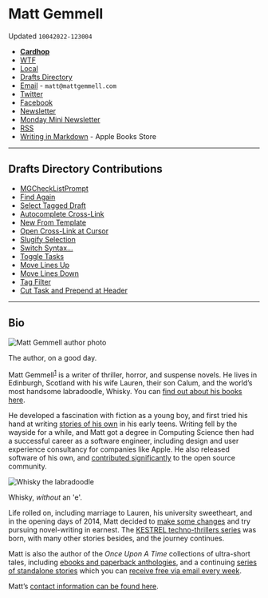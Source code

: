 # Matt Gemmell
Updated `10042022-123004`

- [**Cardhop**](x-cardhop://show?id=contact:B30FA362-EC00-4575-8558-049965B780C7&contact=Matt%20Gemmell)
- [WTF](https://davidblue.wtf/drafts/B9B4B827-9B3F-4417-98E0-87DEF66E4BE3.html)
- [Local](shareddocuments:///private/var/mobile/Library/Mobile%20Documents/com~apple~CloudDocs/Written/B9B4B827-9B3F-4417-98E0-87DEF66E4BE3.md)
- [Drafts Directory](https://directory.getdrafts.com/search?utf8=%E2%9C%93&q=mattgemmell)
- [Email](mailto:matt@mattgemmell.com) - `matt@mattgemmell.com`
- [Twitter](http://twitter.com/mattgemmell)
- [Facebook](https://facebook.com/MattGemmellAuthor)
- [Newsletter](https://mattgemmell.com/news-subscribe)
- [Monday Mini Newsletter](https://landing.mailerlite.com/webforms/landing/n2d2u9)
- [RSS](https://mattgemmell.com/feed)
- [Writing in Markdown](https://itunes.apple.com/us/book/writing-in-markdown/id1099883252) - Apple Books Store

---

## Drafts Directory Contributions

- [MGCheckListPrompt](https://directory.getdrafts.com/g/10X)
- [Find Again](https://directory.getdrafts.com/g/10z)
- [Select Tagged Draft](https://directory.getdrafts.com/a/10s)
- [Autocomplete Cross-Link](https://directory.getdrafts.com/a/193)
- [New From Template](https://directory.getdrafts.com/a/194)
- [Open Cross-Link at Cursor](https://directory.getdrafts.com/a/19S)
- [Slugify Selection](https://directory.getdrafts.com/a/1FZ)
- [Switch Syntax…](https://directory.getdrafts.com/a/1G6)
- [Toggle Tasks](https://directory.getdrafts.com/a/1Gx)
- [Move Lines Up](https://directory.getdrafts.com/a/1HH)
- [Move Lines Down](https://directory.getdrafts.com/a/1HI)
- [Tag Filter](https://directory.getdrafts.com/a/1aV)
- [Cut Task and Prepend at Header](https://directory.getdrafts.com/a/1eS)

---

## Bio

![Matt Gemmell author photo](https://mattgemmell.com/images/matt-gemmell-author-photo.jpg)

The author, on a good day.

Matt Gemmell<sup id="fnref:pronunciation" role="doc-noteref"><a href="https://mattgemmell.com/about/#fn:pronunciation" rel="footnote">1</a></sup> is a writer of thriller, horror, and suspense novels. He lives in Edinburgh, Scotland with his wife Lauren, their son Calum, and the world’s most handsome labradoodle, Whisky. You can [find out about his books here](https://mattgemmell.com/books/).

He developed a fascination with fiction as a young boy, and first tried his hand at writing [stories of his own](https://mattgemmell.com/my-stories/) in his early teens. Writing fell by the wayside for a while, and Matt got a degree in Computing Science then had a successful career as a software engineer, including design and user experience consultancy for companies like Apple. He also released software of his own, and [contributed significantly](https://github.com/mattgemmell/) to the open source community.

![Whisky the labradoodle](https://mattgemmell.com/images/whisky.jpg)

Whisky, *without* an 'e'.

Life rolled on, including marriage to Lauren, his university sweetheart, and in the opening days of 2014, Matt decided to [make some changes](https://mattgemmell.com/making-changes/) and try pursuing novel-writing in earnest. The [KESTREL techno-thrillers series](https://mattgemmell.com/books/kestrel/) was born, with many other stories besides, and the journey continues.

Matt is also the author of the *Once Upon A Time* collections of ultra-short tales, including [ebooks and paperback anthologies](https://mattgemmell.com/books/once-upon-a-time/), and a continuing [series of standalone stories](https://mattgemmell.com/books/once-upon-a-time/stories/) which you can [receive free via email every week](https://landing.mailerlite.com/webforms/landing/n2d2u9).

Matt’s [contact information can be found here](https://mattgemmell.com/contact/).